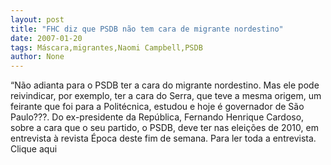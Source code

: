 ```yaml
---
layout: post
title: "FHC diz que PSDB não tem cara de migrante nordestino"
date: 2007-01-20
tags: Máscara,migrantes,Naomi Campbell,PSDB
author: None
---
```

“Não adianta para o PSDB ter a cara do migrante nordestino. Mas ele pode reivindicar, por exemplo, ter a cara do Serra, que teve a mesma origem, um feirante que foi para a Politécnica, estudou e hoje é governador de São Paulo???. 
Do ex-presidente da República, Fernando Henrique Cardoso, sobre a cara que o seu partido, o PSDB, deve ter nas eleições de 2010,&nbsp;em entrevista à revista Época deste fim de semana. 
Para ler toda a entrevista. Clique aqui 